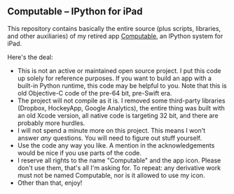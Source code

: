 ## Computable – IPython for iPad
 
This repository contains basically the entire source (plus scripts, libraries, and other auxiliaries) 
of my retired app [Computable](http://computableapp.com/index_old.html), an IPython system for iPad.

Here's the deal:
- This is not an active or maintained open source project. 
  I put this code up solely for reference purposes. If you want to build an app with a built-in Python runtime, 
  this code may be helpful to you. Note that this is old Objective-C code of the pre-64 bit, pre-Swift era.
- The project will not compile as it is. I removed some third-party libraries (Dropbox, HockeyApp, Google Analytics),
  the entire thing was built with an old Xcode version, all native code is targeting 32 bit, and there are 
  probably more hurdles.
- I will not spend a minute more on this project. This means I won't answer _any_ questions. 
  You will need to figure out stuff yourself.
- Use the code any way you like. A mention in the acknowledgements would be nice if you use parts of the code.
- I reserve all rights to the name "Computable" and the app icon. Please don't use them, that's all
  I'm asking for. To repeat: any derivative work must not be named Computable, nor is it allowed to use my icon.
- Other than that, enjoy!
